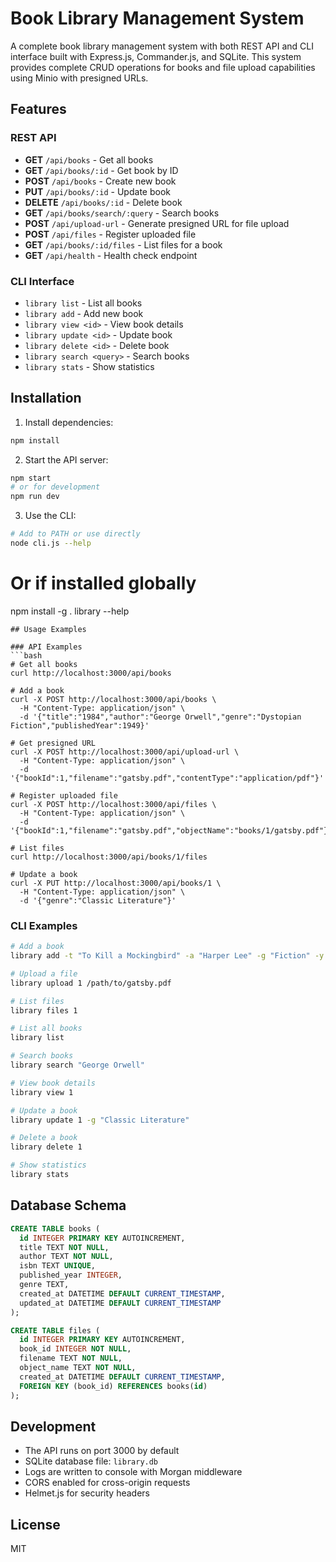 # Book Library Management System

A complete book library management system with both REST API and CLI interface built with Express.js, Commander.js, and SQLite. This system provides complete CRUD operations for books and file upload capabilities using Minio with presigned URLs.

## Features

### REST API

- **GET** `/api/books` - Get all books
- **GET** `/api/books/:id` - Get book by ID
- **POST** `/api/books` - Create new book
- **PUT** `/api/books/:id` - Update book
- **DELETE** `/api/books/:id` - Delete book
- **GET** `/api/books/search/:query` - Search books
- **POST** `/api/upload-url` - Generate presigned URL for file upload
- **POST** `/api/files` - Register uploaded file
- **GET** `/api/books/:id/files` - List files for a book
- **GET** `/api/health` - Health check endpoint

### CLI Interface

- `library list` - List all books
- `library add` - Add new book
- `library view <id>` - View book details
- `library update <id>` - Update book
- `library delete <id>` - Delete book
- `library search <query>` - Search books
- `library stats` - Show statistics

## Installation

1. Install dependencies:

```bash
npm install
```

2. Start the API server:

```bash
npm start
# or for development
npm run dev
```

3. Use the CLI:

```bash
# Add to PATH or use directly
node cli.js --help
```

# Or if installed globally

npm install -g .
library --help

````
## Usage Examples

### API Examples
```bash
# Get all books
curl http://localhost:3000/api/books

# Add a book
curl -X POST http://localhost:3000/api/books \
  -H "Content-Type: application/json" \
  -d '{"title":"1984","author":"George Orwell","genre":"Dystopian Fiction","publishedYear":1949}'

# Get presigned URL
curl -X POST http://localhost:3000/api/upload-url \
  -H "Content-Type: application/json" \
  -d '{"bookId":1,"filename":"gatsby.pdf","contentType":"application/pdf"}'

# Register uploaded file
curl -X POST http://localhost:3000/api/files \
  -H "Content-Type: application/json" \
  -d '{"bookId":1,"filename":"gatsby.pdf","objectName":"books/1/gatsby.pdf"}'

# List files
curl http://localhost:3000/api/books/1/files

# Update a book
curl -X PUT http://localhost:3000/api/books/1 \
  -H "Content-Type: application/json" \
  -d '{"genre":"Classic Literature"}'
````

### CLI Examples

```bash
# Add a book
library add -t "To Kill a Mockingbird" -a "Harper Lee" -g "Fiction" -y 1960

# Upload a file
library upload 1 /path/to/gatsby.pdf

# List files
library files 1

# List all books
library list

# Search books
library search "George Orwell"

# View book details
library view 1

# Update a book
library update 1 -g "Classic Literature"

# Delete a book
library delete 1

# Show statistics
library stats
```

## Database Schema

```sql
CREATE TABLE books (
  id INTEGER PRIMARY KEY AUTOINCREMENT,
  title TEXT NOT NULL,
  author TEXT NOT NULL,
  isbn TEXT UNIQUE,
  published_year INTEGER,
  genre TEXT,
  created_at DATETIME DEFAULT CURRENT_TIMESTAMP,
  updated_at DATETIME DEFAULT CURRENT_TIMESTAMP
);

CREATE TABLE files (
  id INTEGER PRIMARY KEY AUTOINCREMENT,
  book_id INTEGER NOT NULL,
  filename TEXT NOT NULL,
  object_name TEXT NOT NULL,
  created_at DATETIME DEFAULT CURRENT_TIMESTAMP,
  FOREIGN KEY (book_id) REFERENCES books(id)
);
```

## Development

- The API runs on port 3000 by default
- SQLite database file: `library.db`
- Logs are written to console with Morgan middleware
- CORS enabled for cross-origin requests
- Helmet.js for security headers

## License

MIT
